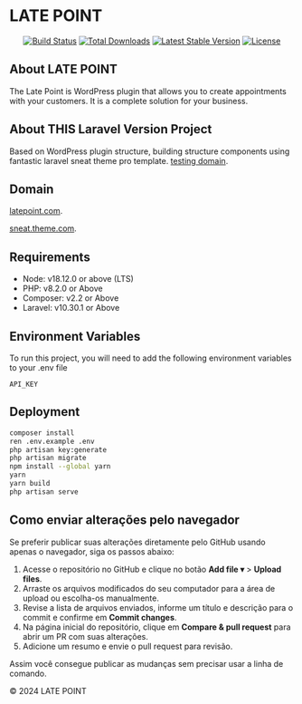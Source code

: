 # LATE POINT
<p>
<p align="center">
<a href="https://travis-ci.org/laravel/framework"><img src="https://travis-ci.org/laravel/framework.svg" alt="Build Status"></a>
<a href="https://packagist.org/packages/laravel/framework"><img src="https://img.shields.io/packagist/dt/laravel/framework" alt="Total Downloads"></a>
<a href="https://packagist.org/packages/laravel/framework"><img src="https://img.shields.io/packagist/v/laravel/framework" alt="Latest Stable Version"></a>
<a href="https://packagist.org/packages/laravel/framework"><img src="https://img.shields.io/packagist/l/laravel/framework" alt="License"></a>
</p>

## About LATE POINT
The Late Point is WordPress plugin that allows you to create appointments with your customers. It is a complete solution for your business.

## About THIS Laravel Version Project

Based on WordPress plugin structure, building structure components using fantastic laravel sneat theme pro template.
[testing domain](https://dev.unicrese.com/).

## Domain

[latepoint.com](https://latepoint-demo.com).

[sneat.theme.com](https://demos.themeselection.com/sneat-bootstrap-html-laravel-admin-template-free/demo/).

## Requirements
- Node: v18.12.0 or above (LTS)
- PHP: v8.2.0 or Above
- Composer: v2.2 or Above
- Laravel: v10.30.1 or Above


## Environment Variables

To run this project, you will need to add the following environment variables to your .env file

`API_KEY`


## Deployment

```bash
composer install
ren .env.example .env
php artisan key:generate
php artisan migrate
npm install --global yarn
yarn
yarn build
php artisan serve

```

## Como enviar alterações pelo navegador

Se preferir publicar suas alterações diretamente pelo GitHub usando apenas o navegador, siga os passos abaixo:

1. Acesse o repositório no GitHub e clique no botão **Add file ▾** > **Upload files**.
2. Arraste os arquivos modificados do seu computador para a área de upload ou escolha-os manualmente.
3. Revise a lista de arquivos enviados, informe um título e descrição para o commit e confirme em **Commit changes**.
4. Na página inicial do repositório, clique em **Compare & pull request** para abrir um PR com suas alterações.
5. Adicione um resumo e envie o pull request para revisão.

Assim você consegue publicar as mudanças sem precisar usar a linha de comando.

<p>
© 2024 LATE POINT


